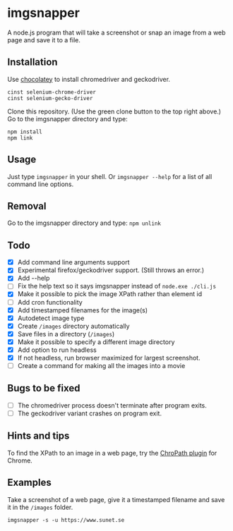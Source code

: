 # imgsnapper
A node.js program that will take a screenshot or snap an image from a web page and save it to a file.

## Installation
Use [chocolatey](https://chocolatey.org/) to install chromedriver and geckodriver.
```
cinst selenium-chrome-driver
cinst selenium-gecko-driver
```
Clone this repository. (Use the green clone button to the top right above.)
Go to the imgsnapper directory and type:
```
npm install
npm link
```

## Usage

Just type `imgsnapper` in your shell. Or `imgsnapper --help` for a list of all command line options.

## Removal

Go to the imgsnapper directory and type: `npm unlink`

## Todo
- [x] Add command line arguments support
- [x] Experimental firefox/geckodriver support. (Still throws an error.)
- [x] Add --help
- [ ] Fix the help text so it says imgsnapper instead of `node.exe ./cli.js`
- [x] Make it possible to pick the image XPath rather than element id
- [ ] Add cron functionality
- [x] Add timestamped filenames for the image(s)
- [x] Autodetect image type
- [x] Create `/images` directory automatically
- [x] Save files in a directory (`/images`)
- [x] Make it possible to specify a different image directory
- [x] Add option to run headless
- [x] If not headless, run browser maximized for largest screenshot.
- [ ] Create a command for making all the images into a movie

## Bugs to be fixed
- [ ] The chromedriver process doesn't terminate after program exits.
- [ ] The geckodriver variant crashes on program exit.

## Hints and tips
To find the XPath to an image in a web page, try the [ChroPath plugin](https://chrome.google.com/webstore/detail/chropath/ljngjbnaijcbncmcnjfhigebomdlkcjo) for Chrome.

## Examples
Take a screenshot of a web page, give it a timestamped filename and save it in the `/images` folder.
```
imgsnapper -s -u https://www.sunet.se
```